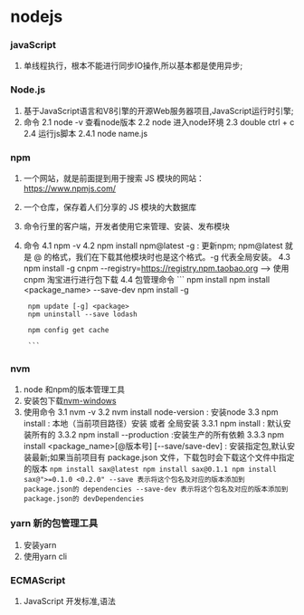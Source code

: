 # nodejs
### javaScript
1. 单线程执行，根本不能进行同步IO操作,所以基本都是使用异步;

### Node.js
1. 基于JavaScript语言和V8引擎的开源Web服务器项目,JavaScript运行时引擎;
2. 命令
    2.1 node -v 查看node版本
    2.2 node 进入node环境
    2.3 double ctrl + c
    2.4 运行js脚本
        2.4.1 node name.js 

### npm
1. 一个网站，就是前面提到用于搜索 JS 模块的网站：https://www.npmjs.com/
2. 一个仓库，保存着人们分享的 JS 模块的大数据库
3. 命令行里的客户端，开发者使用它来管理、安装、发布模块
4. 命令
    4.1 npm -v
    4.2 npm install npm@latest -g : 更新npm; npm@latest 就是 <packageName>@<version> 的格式，我们在下载其他模块时也是这个格式。-g 代表全局安装。
    4.3 npm install -g cnpm --registry=https://registry.npm.taobao.org  -->  使用cnpm 淘宝进行进行包下载
    4.4 包管理命令
        ```
        npm install 
        npm install <package_name> --save-dev
        npm install -g

        npm update [-g] <package>
        npm uninstall --save lodash
     
        npm config get cache

        ```


### nvm 
1. node 和npm的版本管理工具
2. 安装包下载[nvm-windows](https://github.com/coreybutler/nvm-windows/releases)
3. 使用命令
    3.1 nvm -v
    3.2 nvm install node-version : 安装node
    3.3 npm install : 本地（当前项目路径）安装 或者 全局安装
        3.3.1 npm install : 默认安装所有的
        3.3.2 npm install --production :安装生产的所有依赖
        3.3.3 npm install <package_name>[@版本号] [--save/save-dev] : 安装指定包,默认安装最新;如果当前项目有 package.json 文件，下载包时会下载这个文件中指定的版本
         ```
        npm install sax@latest
        npm install sax@0.1.1
        npm install sax@">=0.1.0 <0.2.0"
        --save 表示将这个包名及对应的版本添加到 package.json的 dependencies
        --save-dev 表示将这个包名及对应的版本添加到 package.json的 devDependencies
         ```

### yarn 新的包管理工具
1. 安装yarn
2. 使用yarn cli

### ECMAScript 
1. JavaScript 开发标准,语法